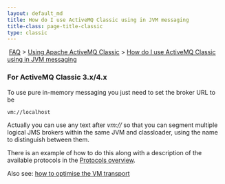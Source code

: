 ```yaml
---
layout: default_md
title: How do I use ActiveMQ Classic using in JVM messaging 
title-class: page-title-classic
type: classic
---
```


 [FAQ](faq) > [Using Apache ActiveMQ Classic](using-apache-activemq-classic) > [How do I use ActiveMQ Classic using in JVM messaging](how-do-i-use-activemq-classic-using-in-jvm-messaging)


### For ActiveMQ Classic 3.x/4.x

To use pure in-memory messaging you just need to set the broker URL to be
```
vm://localhost
```
Actually you can use any text after _vm://_ so that you can segment multiple logical JMS brokers within the same JVM and classloader, using the name to distinguish between them.

There is an example of how to do this along with a description of the available protocols in the [Protocols overview](uri-protocols).

Also see: [how to optimise the VM transport](how-should-i-use-the-vm-transport)

